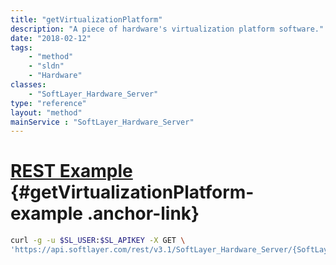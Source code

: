 ```yaml
---
title: "getVirtualizationPlatform"
description: "A piece of hardware's virtualization platform software."
date: "2018-02-12"
tags:
    - "method"
    - "sldn"
    - "Hardware"
classes:
    - "SoftLayer_Hardware_Server"
type: "reference"
layout: "method"
mainService : "SoftLayer_Hardware_Server"
---
```


# [REST Example](#getVirtualizationPlatform-example) <a href="/article/rest/"><i class="fas fa-question"></i></a> {#getVirtualizationPlatform-example .anchor-link} 
```bash
curl -g -u $SL_USER:$SL_APIKEY -X GET \
'https://api.softlayer.com/rest/v3.1/SoftLayer_Hardware_Server/{SoftLayer_Hardware_ServerID}/getVirtualizationPlatform'
```

